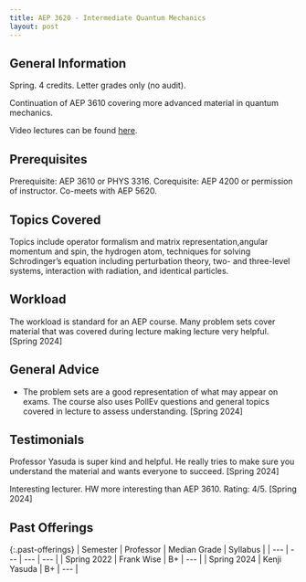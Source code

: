 ```yaml
---
title: AEP 3620 - Intermediate Quantum Mechanics
layout: post
---
```


<link rel="stylesheet" href="/main.css">

## General Information
Spring. 4 credits. Letter grades only (no audit).

Continuation of AEP 3610 covering more advanced material in quantum mechanics. 

Video lectures can be found [here](https://vod.video.cornell.edu/channel/AEP+3620+Spring+2017/109944871).

## Prerequisites

Prerequisite: AEP 3610 or PHYS 3316. Corequisite: AEP 4200 or permission of instructor. Co-meets with AEP 5620.

## Topics Covered

Topics include operator formalism and matrix representation,angular momentum and spin, the hydrogen atom, techniques for solving Schrodinger’s equation including perturbation theory, two- and three-level systems, interaction with radiation, and identical particles.


## Workload

The workload is standard for an AEP course. Many problem sets cover material that was covered during lecture making lecture very helpful. [Spring 2024]

## General Advice

  - The problem sets are a good representation of what may appear on exams. The course also uses PollEv questions and general topics covered in lecture to assess understanding. [Spring 2024]

## Testimonials

Professor Yasuda is super kind and helpful. He really tries to make sure you understand the material and wants everyone to succeed. [Spring 2024]

Interesting lecturer. HW more interesting than AEP 3610. Rating: 4/5. [Spring 2024]

## Past Offerings

{:.past-offerings}
| Semester | Professor | Median Grade | Syllabus |
| --- | --- | --- | --- |
| Spring 2022 | Frank Wise | B+ | --- |
| Spring 2024 | Kenji Yasuda | B+ | --- |
